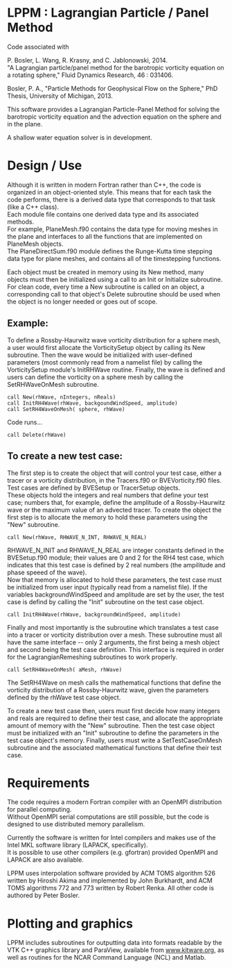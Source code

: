 LPPM : Lagrangian Particle / Panel Method
=========

Code associated with 

P. Bosler,  L. Wang,  R. Krasny, and C. Jablonowski,  2014.  
	"A Lagrangian particle/panel method for the barotropic vorticity equation on a rotating sphere," Fluid Dynamics Research,  46 : 031406.

Bosler, P. A., "Particle Methods for Geophysical Flow on the Sphere," PhD Thesis, University of Michigan, 2013.

This software provides a Lagrangian Particle-Panel Method for solving the barotropic vorticity equation
and the advection equation on the sphere and in the plane.

A shallow water equation solver is in development.

Design / Use
=========

Although it is written in modern Fortran rather than C++, the code is organized in an object-oriented style.
This means that for each task the code performs, there is a derived data type that corresponds to that task (like a C++ class).  
Each module file contains one derived data type and its associated methods.  
For example, PlaneMesh.f90 contains the data type for moving meshes in the plane and interfaces to all the functions that are 
implemented on PlaneMesh objects.  
The PlaneDirectSum.f90 module defines the Runge-Kutta time stepping data type for plane meshes, and contains all of the timestepping functions.

Each object must be created in memory using its New method, many objects must then be initialized using a call to an Init or Initialize subroutine.  
For clean code, every time a New subroutine is called on an object, a corresponding call to that object's Delete subroutine should be used when the object is no longer needed or goes out of scope.

Example: 
---------
To define a Rossby-Haurwitz wave vorticity distribution for a sphere mesh, a user would first allocate the VorticitySetup object by calling its New subroutine.
Then the wave would be initialized with user-defined parameters (most commonly read from a namelist file) by calling the VorticitySetup module's InitRHWave routine.
Finally, the wave is defined and users can define the vorticity on a sphere mesh by calling the SetRHWaveOnMesh subroutine.
  
	call New(rhWave, nIntegers, nReals)
	call InitRH4Wave(rhWave, backgoundWindSpeed, amplitude)
	call SetRH4WaveOnMesh( sphere, rhWave)
	
Code runs...

	call Delete(rhWave)	

To create a new test case:
---------------
The first step is to create the object that will control your test case, either a tracer or a vorticity distribution, in the Tracers.f90 or BVEVorticity.f90 files.
Test cases are defined by BVESetup or TracerSetup objects.  
These objects hold the integers and real numbers that define your test case; numbers that, for example, define the amplitude of a Rossby-Haurwitz wave or the maximum value of an advected tracer.
To create the object the first step is to allocate the memory to hold these parameters using the "New" subroutine.  

	call New(rhWave, RHWAVE_N_INT, RHWAVE_N_REAL)

RHWAVE_N_INIT and RHWAVE_N_REAL are integer constants defined in the BVESetup.f90 module; their values are 0 and 2 for the RH4 test case,
which indicates that this test case is defined by 2 real numbers (the ampilitude and phase speeed of the wave).  
Now that memory is allocated to hold these parameters, the test case must be initialized from user input (typically read from a namelist file).
If the variables backgroundWindSpeed and amplitude are set by the user, the test case is defind by calling the "Init" subroutine on the test case object.

	call InitRH4Wave(rhWave, backgroundWindSpeed, amplitude)

Finally and most importantly is the subroutine which translates a test case into a tracer or vorticity distribution over a mesh.
These subroutine must all have the same interface -- only 2 arguments, the first being a mesh object and second being the test case definition.
This interface is required in order for the LagrangianRemeshing subroutines to work properly.

	call SetRH4WaveOnMesh( aMesh, rhWave)

The SetRH4Wave on mesh calls the mathematical functions that define the vorticity distribution of a Rossby-Haurwitz wave, given the parameters defined by the rhWave test case object.

To create a new test case then, users must first decide how many integers and reals are required to define their test case, and allocate the appropriate amount of memory with the "New" subroutine.
Then the test case object must be initialized with an "Init" subroutine to define the parameters in the test case object's memory.
Finally, users must write a SetTestCaseOnMesh subroutine and the associated mathematical functions that define their test case.

	
Requirements
=========
The code requires a modern Fortran compiler with an OpenMPI distribution for parallel computing.  
Without OpenMPI serial computations are still possible, but the code is designed to use distributed memory parallelism.

Currently the software is written for Intel compilers and makes use of the Intel MKL software library (LAPACK, specifically).  
It is possible to use other compilers (e.g. gfortran) provided OpenMPI and LAPACK are also available.  

LPPM uses interpolation software provided by ACM TOMS algorithm 526 written by Hiroshi Akima and implemented by John Burkhardt,
and ACM TOMS algorithms 772 and 773 written by Robert Renka.  All other code is authored by Peter Bosler.


Plotting and graphics
=========

LPPM includes subroutines for outputting data into formats readable by the VTK C++ graphics library and ParaView, available 
from www.kitware.org, as well as routines for the NCAR Command Language (NCL) and Matlab.  



